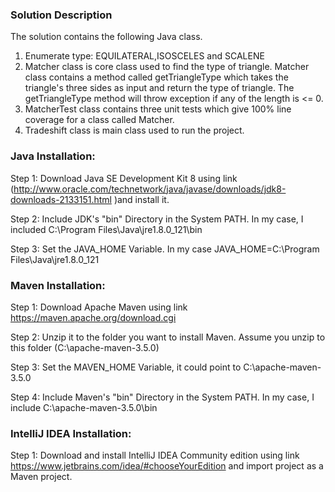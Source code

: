 ### Solution Description

The solution contains the following Java class.

1. Enumerate type: EQUILATERAL,ISOSCELES and SCALENE
2. Matcher class is core class used to find the type of triangle. Matcher class contains a method called getTriangleType which takes the triangle's three sides as input and return the type of triangle. The getTriangleType method will throw exception if any of the length is <= 0.
3. MatcherTest class contains three unit tests which give 100% line coverage for a class called Matcher.
4. Tradeshift class is main class used to run the project.


### Java Installation:

Step 1: Download Java SE Development Kit 8 using link (http://www.oracle.com/technetwork/java/javase/downloads/jdk8-downloads-2133151.html )and install it.

Step 2: Include JDK's "bin" Directory in the System PATH. In my case, I included C:\Program Files\Java\jre1.8.0_121\bin

Step 3: Set the JAVA_HOME Variable. In my case  JAVA_HOME=C:\Program Files\Java\jre1.8.0_121

### Maven Installation:

Step 1: Download Apache Maven using link https://maven.apache.org/download.cgi

Step 2: Unzip it to the folder you want to install Maven. Assume you unzip to this folder (C:\apache-maven-3.5.0)

Step 3: Set the MAVEN_HOME Variable, it could point to C:\apache-maven-3.5.0

Step 4: Include Maven's "bin" Directory in the System PATH. In my case, I include C:\apache-maven-3.5.0\bin

### IntelliJ IDEA Installation:

Step 1: Download and install IntelliJ IDEA Community edition using link https://www.jetbrains.com/idea/#chooseYourEdition and import project as a Maven project.

